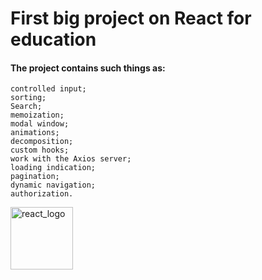 # First big project on React for education

#### The project contains such things as:
```
controlled input;
sorting;
Search;
memoization;
modal window;
animations;
decomposition;
custom hooks;
work with the Axios server;
loading indication;
pagination;
dynamic navigation;
authorization.
```
<img src="https://upload.wikimedia.org/wikipedia/commons/thumb/a/a7/React-icon.svg/2300px-React-icon.svg.png" width="100px" height="100px" alt="react_logo">